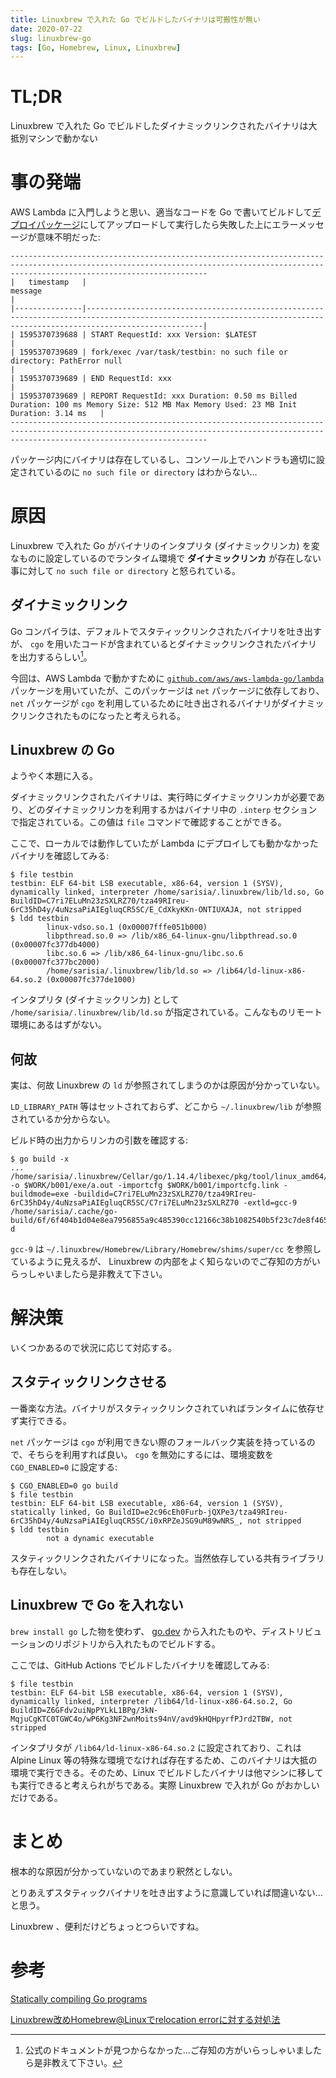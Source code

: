 ```yaml
---
title: Linuxbrew で入れた Go でビルドしたバイナリは可搬性が無い
date: 2020-07-22
slug: linuxbrew-go
tags: [Go, Homebrew, Linux, Linuxbrew]
---
```


# TL;DR

Linuxbrew で入れた Go でビルドしたダイナミックリンクされたバイナリは大抵別マシンで動かない

# 事の発端

AWS Lambda に入門しようと思い、適当なコードを Go で書いてビルドして[デプロイパッケージ](https://docs.aws.amazon.com/ja_jp/lambda/latest/dg/golang-package.html)にしてアップロードして実行したら失敗した上にエラーメッセージが意味不明だった:

```
----------------------------------------------------------------------------------------------------------------------------------------------------------------------------------------
|   timestamp   |                                                                               message                                                                                |
|---------------|----------------------------------------------------------------------------------------------------------------------------------------------------------------------|
| 1595370739688 | START RequestId: xxx Version: $LATEST                                                                                               |
| 1595370739689 | fork/exec /var/task/testbin: no such file or directory: PathError null                                                                                            |
| 1595370739689 | END RequestId: xxx                                                                                                                  |
| 1595370739689 | REPORT RequestId: xxx Duration: 0.50 ms Billed Duration: 100 ms Memory Size: 512 MB Max Memory Used: 23 MB Init Duration: 3.14 ms   |
----------------------------------------------------------------------------------------------------------------------------------------------------------------------------------------
```

パッケージ内にバイナリは存在しているし、コンソール上でハンドラも適切に設定されているのに `no such file or directory` はわからない…

# 原因

Linuxbrew で入れた Go がバイナリのインタプリタ (ダイナミックリンカ) を変なものに設定しているのでランタイム環境で **ダイナミックリンカ** が存在しない事に対して `no such file or directory` と怒られている。

## ダイナミックリンク

Go コンパイラは、デフォルトでスタティックリンクされたバイナリを吐き出すが、 `cgo` を用いたコードが含まれているとダイナミックリンクされたバイナリを出力するらしい[^1]。

今回は、AWS Lambda で動かすために [`github.com/aws/aws-lambda-go/lambda`](http://github.com/aws/aws-lambda-go/lambda) パッケージを用いていたが、このパッケージは `net` パッケージに依存しており、 `net` パッケージが `cgo` を利用しているために吐き出されるバイナリがダイナミックリンクされたものになったと考えられる。

## Linuxbrew の Go

ようやく本題に入る。

ダイナミックリンクされたバイナリは、実行時にダイナミックリンカが必要であり、どのダイナミックリンカを利用するかはバイナリ中の `.interp` セクションで指定されている。この値は `file` コマンドで確認することができる。

ここで、ローカルでは動作していたが Lambda にデプロイしても動かなかったバイナリを確認してみる:

```
$ file testbin
testbin: ELF 64-bit LSB executable, x86-64, version 1 (SYSV), dynamically linked, interpreter /home/sarisia/.linuxbrew/lib/ld.so, Go BuildID=C7ri7ELuMn23zSXLRZ70/tza49RIreu-6rC35hD4y/4uNzsaPiAIEgluqCR5SC/E_CdXkyKKn-ONTIUXAJA, not stripped
$ ldd testbin
        linux-vdso.so.1 (0x00007fffe051b000)
        libpthread.so.0 => /lib/x86_64-linux-gnu/libpthread.so.0 (0x00007fc377db4000)
        libc.so.6 => /lib/x86_64-linux-gnu/libc.so.6 (0x00007fc377bc2000)
        /home/sarisia/.linuxbrew/lib/ld.so => /lib64/ld-linux-x86-64.so.2 (0x00007fc377de1000)
```

インタプリタ (ダイナミックリンカ) として `/home/sarisia/.linuxbrew/lib/ld.so` が指定されている。こんなものリモート環境にあるはずがない。

## 何故

実は、何故 Linuxbrew の `ld` が参照されてしまうのかは原因が分かっていない。

`LD_LIBRARY_PATH` 等はセットされておらず、どこから `~/.linuxbrew/lib` が参照されているか分からない。

ビルド時の出力からリンカの引数を確認する:

```
$ go build -x
...
/home/sarisia/.linuxbrew/Cellar/go/1.14.4/libexec/pkg/tool/linux_amd64/link -o $WORK/b001/exe/a.out -importcfg $WORK/b001/importcfg.link -buildmode=exe -buildid=C7ri7ELuMn23zSXLRZ70/tza49RIreu-6rC35hD4y/4uNzsaPiAIEgluqCR5SC/C7ri7ELuMn23zSXLRZ70 -extld=gcc-9 /home/sarisia/.cache/go-build/6f/6f404b1d04e8ea7956855a9c485390cc12166c38b1082540b5f23c7de8f46574-d
```

`gcc-9` は `~/.linuxbrew/Homebrew/Library/Homebrew/shims/super/cc` を参照しているように見えるが、 Linuxbrew の内部をよく知らないのでご存知の方がいらっしゃいましたら是非教えて下さい。

# 解決策

いくつかあるので状況に応じて対応する。

## スタティックリンクさせる

一番楽な方法。バイナリがスタティックリンクされていればランタイムに依存せず実行できる。

`net` パッケージは `cgo` が利用できない際のフォールバック実装を持っているので、そちらを利用すれば良い。 `cgo` を無効にするには、環境変数を `CGO_ENABLED=0` に設定する:

```
$ CGO_ENABLED=0 go build
$ file testbin
testbin: ELF 64-bit LSB executable, x86-64, version 1 (SYSV), statically linked, Go BuildID=e2c96cEh0Furb-jQXPe3/tza49RIreu-6rC35hD4y/4uNzsaPiAIEgluqCR5SC/i0xRPZeJSG9uM89wNRS_, not stripped
$ ldd testbin
        not a dynamic executable
```

スタティックリンクされたバイナリになった。当然依存している共有ライブラリも存在しない。

## Linuxbrew で Go を入れない

`brew install go` した物を使わず、 [go.dev](http://go.dev) から入れたものや、ディストリビューションのリポジトリから入れたものでビルドする。

ここでは、GitHub Actions でビルドしたバイナリを確認してみる:

```
$ file testbin
testbin: ELF 64-bit LSB executable, x86-64, version 1 (SYSV), dynamically linked, interpreter /lib64/ld-linux-x86-64.so.2, Go BuildID=Z6GFdv2uiNpPYLkL1BPg/3kN-MqjuCgKTC0TGWC4o/wP6Kg3NF2wnMoits94nV/avd9kHQHpyrfPJrd2TBW, not stripped
```

インタプリタが `/lib64/ld-linux-x86-64.so.2` に設定されており、これは Alpine Linux 等の特殊な環境でなければ存在するため、このバイナリは大抵の環境で実行できる。そのため、Linux でビルドしたバイナリは他マシンに移しても実行できると考えられがちである。実際 Linuxbrew で入れが Go がおかしいだけである。

# まとめ

根本的な原因が分かっていないのであまり釈然としない。

とりあえずスタティックバイナリを吐き出すように意識していれば間違いない…と思う。

Linuxbrew 、便利だけどちょっとつらいですね。

# 参考

[Statically compiling Go programs](https://www.arp242.net/static-go.html)

[Linuxbrew改めHomebrew@Linuxでrelocation errorに対する対処法](https://rcmdnk.com/blog/2019/05/08/computer-linux-homebrew/)

[^1]: 公式のドキュメントが見つからなかった…ご存知の方がいらっしゃいましたら是非教えて下さい。
